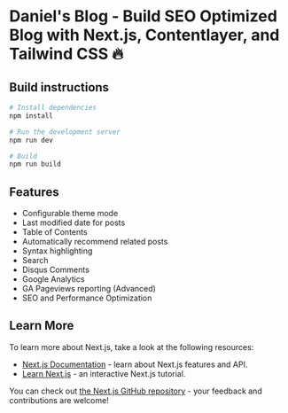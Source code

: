 # Daniel's Blog - Build SEO Optimized Blog with Next.js, Contentlayer, and Tailwind CSS 🔥

## Build instructions

```bash
# Install dependencies
npm install

# Run the development server
npm run dev

# Build
npm run build
```

## Features

* Configurable theme mode
* Last modified date for posts
* Table of Contents
* Automatically recommend related posts
* Syntax highlighting
* Search
* Disqus Comments
* Google Analytics
* GA Pageviews reporting (Advanced)
* SEO and Performance Optimization


## Learn More

To learn more about Next.js, take a look at the following resources:

- [Next.js Documentation](https://nextjs.org/docs) - learn about Next.js features and API.
- [Learn Next.js](https://nextjs.org/learn) - an interactive Next.js tutorial.

You can check out [the Next.js GitHub repository](https://github.com/vercel/next.js/) - your feedback and contributions are welcome!